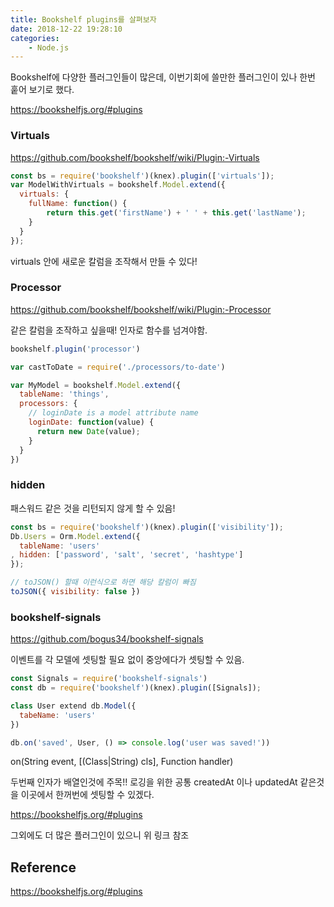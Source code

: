 ```yaml
---
title: Bookshelf plugins를 살펴보자
date: 2018-12-22 19:28:10
categories:
    - Node.js
---
```


Bookshelf에 다양한 플러그인들이 많은데, 이번기회에 쓸만한 플러그인이 있나 한번 훝어 보기로 했다.

https://bookshelfjs.org/#plugins

### Virtuals

https://github.com/bookshelf/bookshelf/wiki/Plugin:-Virtuals

````javascript
const bs = require('bookshelf')(knex).plugin(['virtuals']);
var ModelWithVirtuals = bookshelf.Model.extend({
  virtuals: {
    fullName: function() {
        return this.get('firstName') + ' ' + this.get('lastName');
    }
  }
});
````

virtuals 안에 새로운 칼럼을 조작해서 만들 수 있다!

### Processor

https://github.com/bookshelf/bookshelf/wiki/Plugin:-Processor

같은 칼럼을 조작하고 싶을때! 인자로 함수를 넘겨야함.

````javascript
bookshelf.plugin('processor')

var castToDate = require('./processors/to-date')

var MyModel = bookshelf.Model.extend({
  tableName: 'things',
  processors: {
    // loginDate is a model attribute name
    loginDate: function(value) {
      return new Date(value);
    }
  }
})
````



### hidden

패스워드 같은 것을 리턴되지 않게 할 수 있음!

````javascript
const bs = require('bookshelf')(knex).plugin(['visibility']);
Db.Users = Orm.Model.extend({
  tableName: 'users'
, hidden: ['password', 'salt', 'secret', 'hashtype']
});

// toJSON() 할때 이런식으로 하면 해당 칼럼이 빠짐
toJSON({ visibility: false })
````



###  bookshelf-signals

https://github.com/bogus34/bookshelf-signals

이벤트를 각 모델에 셋팅할 필요 없이 중앙에다가 셋팅할 수 있음.

````javascript
const Signals = require('bookshelf-signals')
const db = require('bookshelf')(knex).plugin([Signals]);

class User extend db.Model({
  tabeName: 'users'  
})

db.on('saved', User, () => console.log('user was saved!'))
````

on(String event, [(Class|String) cls], Function handler)

두번째 인자가 배열인것에 주목!! 로깅을 위한 공통 createdAt 이나 updatedAt 같은것을 이곳에서 한꺼번에 셋팅할 수 있겠다.



https://bookshelfjs.org/#plugins

그외에도 더 많은 플러그인이 있으니 위 링크 참조



## Reference

https://bookshelfjs.org/#plugins

